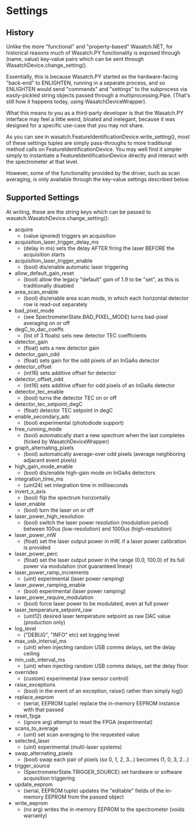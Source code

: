 # Settings

## History

Unlike the more "functional" and "property-based" Wasatch.NET, for historical
reasons much of Wasatch.PY functionality is exposed through (name, value) key-value
pairs which can be sent through WasatchDevice.change_setting().  

Essentially, this is because Wasatch.PY started as the hardware-facing "back-end"
to ENLIGHTEN, running in a separate process, and so ENLIGHTEN would send 
"commands" and "settings" to the subprocess via easily-pickled string objects
passed through a multiprocessing.Pipe.  (That's still how it happens today, using
WasatchDeviceWrapper).

What this means to you as a third-party developer is that the Wasatch.PY 
interface may feel a little weird, bloated and inelegant, because it was 
designed for a specific use-case that you may not share.

As you can see in wasatch.FeatureIdentificationDevice.write_setting(), most
of these settings tuples are simply pass-throughs to more traditional method
calls on FeatureIdentificationDevice.  You may well find it simpler simply
to instantiate a FeatureIdentificationDevice directly and interact with the
spectrometer at that level.

However, some of the functionality provided by the driver, such as scan 
averaging, is only available through the key-value settings described below.

## Supported Settings

At writing, these are the string keys which can be passed to 
wasatch.WasatchDevice.change_setting():

- acquire 
    - (value ignored) triggers an acquisition
- acquisition_laser_trigger_delay_ms 
    - (delay in ms) sets the delay AFTER firing the laser BEFORE the acquisition 
      starts
- acquisition_laser_trigger_enable 
    - (bool) dis/enable automatic laser triggering
- allow_default_gain_reset 
    - (bool) allow the legacy "default" gain of 1.9 to be "set", as this is 
      traditionally disabled
- area_scan_enable 
    - (bool) dis/enable area scan mode, in which each horizontal detector row is 
      read-out separately
- bad_pixel_mode 
    - (see SpectrometerState.BAD_PIXEL_MODE) turns bad-pixel averaging on or off
- degC_to_dac_coeffs 
    - (list of 3 floats) sets new detector TEC coefficients
- detector_gain 
    - (float) sets a new detector gain
- detector_gain_odd 
    - (float) sets gain for the odd pixels of an InGaAs detector
- detector_offset 
    - (int16) sets additive offset for detector
- detector_offset_odd 
    - (int16) sets additive offset for odd pixels of an InGaAs detector
- detector_tec_enable 
    - (bool) turns the detector TEC on or off
- detector_tec_setpoint_degC 
    - (float) detector TEC setpoint in degC
- enable_secondary_adc 
    - (bool) experimental (photodiode support)
- free_running_mode 
    - (bool) automatically start a new spectrum when the last completes (ticked 
      by WasatchDeviceWrapper)
- graph_alternating_pixels 
    - (bool) automatically average-over odd pixels (average neighboring adjacent 
      event pixels)
- high_gain_mode_enable 
    - (bool) dis/enable high-gain mode on InGaAs detectors
- integration_time_ms 
    - (uint24) set integration time in milliseconds
- invert_x_axis 
    - (bool) flip the spectrum horizontally
- laser_enable 
    - (bool) turn the laser on or off
- laser_power_high_resolution 
    - (bool) switch the laser power resolution (modulation period) between 100us 
      (low-resolution) and 1000us (high-resolution)
- laser_power_mW 
    - (float) set the laser output power in mW, if a laser power calibration is 
      provided
- laser_power_perc 
    - (float) set the laser output power in the range (0.0, 100.0) of its full 
      power via modulation (not guaranteed linear)
- laser_power_ramp_increments 
    - (uint) experimental (laser power ramping)
- laser_power_ramping_enable 
    - (bool) experimental (laser power ramping)
- laser_power_require_modulation 
    - (bool) force laser power to be modulated, even at full power
- laser_temperature_setpoint_raw 
    - (uint12) desired laser temperature setpoint as raw DAC value (production only)
- log_level 
    - ("DEBUG", "INFO" etc) set logging level
- max_usb_interval_ms 
    - (uint) when injecting random USB comms delays, set the delay ceiling
- min_usb_interval_ms 
    - (uint) when injecting random USB comms delays, set the delay floor
- overrides 
    - (custom) experimental (raw sensor control)
- raise_exceptions 
    - (bool) in the event of an exception, raise() rather than simply log()
- replace_eeprom 
    - (serial, EEPROM tuple) replace the in-memory EEPROM instance with that passed
- reset_fpga 
    - (ignore arg) attempt to reset the FPGA (experimental)
- scans_to_average 
    - (uint) set scan averaging to the requested value
- selected_laser 
    - (uint) experimental (multi-laser systems)
- swap_alternating_pixels 
    - (bool) swap each pair of pixels (so 0, 1, 2, 3...) becomes (1, 0, 3, 2...)
- trigger_source 
    - (SpectrometerState.TRIGGER_SOURCE) set hardware or software acquisition 
      triggering
- update_eeprom 
    - (serial, EEPROM tuple) updates the "editable" fields of the in-memory 
      EEPROM from the passed object
- write_eeprom 
    - (no arg) writes the in-memory EEPROM to the spectrometer (voids warranty)
